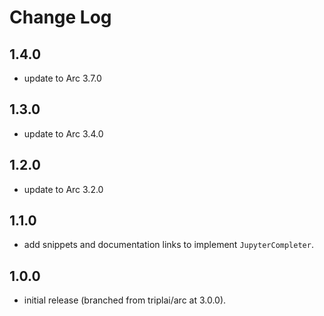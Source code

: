 # Change Log

## 1.4.0

- update to Arc 3.7.0

## 1.3.0

- update to Arc 3.4.0

## 1.2.0

- update to Arc 3.2.0

## 1.1.0

- add snippets and documentation links to implement `JupyterCompleter`.

## 1.0.0

- initial release (branched from triplai/arc at 3.0.0).
